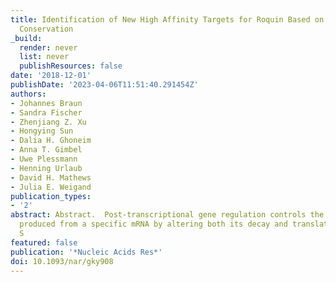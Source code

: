 ```yaml
---
title: Identification of New High Affinity Targets for Roquin Based on Structural
  Conservation
_build:
  render: never
  list: never
  publishResources: false
date: '2018-12-01'
publishDate: '2023-04-06T11:51:40.291454Z'
authors:
- Johannes Braun
- Sandra Fischer
- Zhenjiang Z. Xu
- Hongying Sun
- Dalia H. Ghoneim
- Anna T. Gimbel
- Uwe Plessmann
- Henning Urlaub
- David H. Mathews
- Julia E. Weigand
publication_types:
- '2'
abstract: Abstract.  Post-transcriptional gene regulation controls the amount of protein
  produced from a specific mRNA by altering both its decay and translation rates.
  S
featured: false
publication: '*Nucleic Acids Res*'
doi: 10.1093/nar/gky908
---
```


